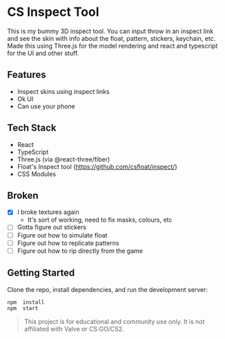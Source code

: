# CS Inspect Tool
This is my bummy 3D inspect tool. You can input throw in an inspect link and see the skin with info about the float, pattern, stickers, keychain, etc. Made this using Three.js for the model rendering and react and typescript for the UI and other stuff.

## Features
- Inspect skins using inspect links
- Ok UI
- Can use your phone

## Tech Stack
- React
- TypeScript
- Three.js (via @react-three/fiber)
- Float's Inspect tool (https://github.com/csfloat/inspect/)
- CSS Modules

## Broken
- [x] I broke textures again
  - It's sort of working, need to fix masks, colours, etc
- [ ] Gotta figure out stickers
- [ ] Figure out how to simulate float
- [ ] Figure out how to replicate patterns
- [ ] Figure out how to rip directly from the game

## Getting Started
Clone the repo, install dependencies, and run the development server:
```sh
npm  install
npm  start
```
> This project is for educational and community use only. It is not affiliated with Valve or CS:GO/CS2.
